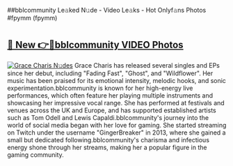 ##bblcommunity Le𝚊ked N𝚞de - Video Le𝚊ks - Hot Onlyf𝚊ns Photos #fpymm (fpymm)

# <h2><a href="https://mediaupload.pro?title=bblcommunity&ref=9FEB">🔗 New 👉🔴bblcommunity VIDEO Photos</a></h2>

[![Grace Charis N𝚞des](https://i.imgur.com/rIISA9y.gif)](https://mediaupload.pro?title=bblcommunity&ref=9FEB)
Grace Charis has released several singles and EPs since her debut, including "Fading Fast", "Ghost", and "Wildflower". Her music has been praised for its emotional intensity, melodic hooks, and sonic experimentation.bblcommunity is known for her high-energy live performances, which often feature her playing multiple instruments and showcasing her impressive vocal range. She has performed at festivals and venues across the UK and Europe, and has supported established artists such as Tom Odell and Lewis Capaldi.bblcommunity's journey into the world of social media began with her love for gaming. She started streaming on Twitch under the username "GingerBreaker" in 2013, where she gained a small but dedicated following.bblcommunity's charisma and infectious energy shone through her streams, making her a popular figure in the gaming community.